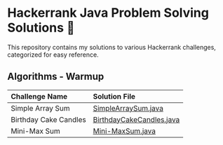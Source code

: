 # Hackerrank Java Problem Solving Solutions 🧩

This repository contains my solutions to various Hackerrank challenges, categorized for easy reference.


## Algorithms - Warmup

| Challenge Name | Solution File |
| :--- | :--- |
| Simple Array Sum | [SimpleArraySum.java](./algorithms/warmup/simplearraysum.java) |
| Birthday Cake Candles | [BirthdayCakeCandles.java](./algorithms/warmup/BirthdayCakeCandles.java) |
|Mini-Max Sum | [Mini-MaxSum.java](./algorithms/warmup/Mini-MaxSum.java) |
